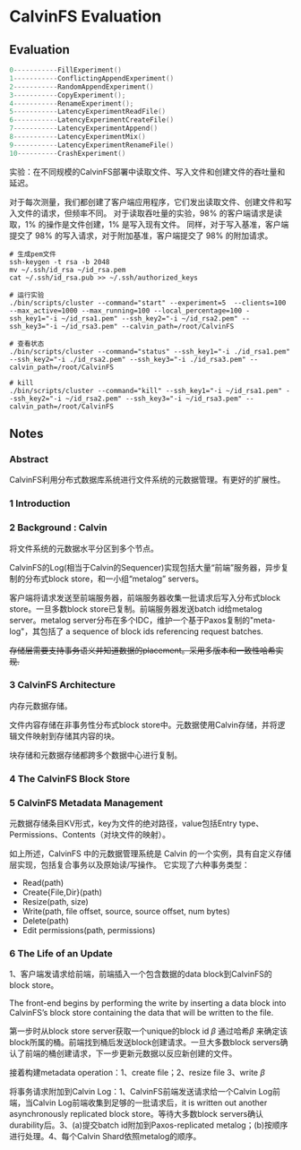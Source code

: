 # CalvinFS Evaluation

## Evaluation

```c++
0-----------FillExperiment()
1-----------ConflictingAppendExperiment()
2-----------RandomAppendExperiment()
3-----------CopyExperiment();
4-----------RenameExperiment();
5-----------LatencyExperimentReadFile()
6-----------LatencyExperimentCreateFile()
7-----------LatencyExperimentAppend()
8-----------LatencyExperimentMix()
9-----------LatencyExperimentRenameFile()
10----------CrashExperiment()
```

实验：在不同规模的CalvinFS部署中读取文件、写入文件和创建文件的吞吐量和延迟。

对于每次测量，我们都创建了客户端应用程序，它们发出读取文件、创建文件和写入文件的请求，但频率不同。 对于读取吞吐量的实验，98% 的客户端请求是读取，1% 的操作是文件创建，1% 是写入现有文件。 同样，对于写入基准，客户端提交了 98% 的写入请求，对于附加基准，客户端提交了 98% 的附加请求。

```shell
# 生成pem文件
ssh-keygen -t rsa -b 2048
mv ~/.ssh/id_rsa ~/id_rsa.pem
cat ~/.ssh/id_rsa.pub >> ~/.ssh/authorized_keys

# 运行实验
./bin/scripts/cluster --command="start" --experiment=5  --clients=100 --max_active=1000 --max_running=100 --local_percentage=100 -ssh_key1="-i ~/id_rsa1.pem" --ssh_key2="-i ~/id_rsa2.pem" --ssh_key3="-i ~/id_rsa3.pem" --calvin_path=/root/CalvinFS

# 查看状态
./bin/scripts/cluster --command="status" --ssh_key1="-i ./id_rsa1.pem" --ssh_key2="-i ./id_rsa2.pem" --ssh_key3="-i ./id_rsa3.pem" --calvin_path=/root/CalvinFS

# kill
./bin/scripts/cluster --command="kill" --ssh_key1="-i ~/id_rsa1.pem" --ssh_key2="-i ~/id_rsa2.pem" --ssh_key3="-i ~/id_rsa3.pem" --calvin_path=/root/CalvinFS
```

## Notes

### Abstract

CalvinFS利用分布式数据库系统进行文件系统的元数据管理。有更好的扩展性。

### 1 Introduction

### 2 Background : Calvin

将文件系统的元数据水平分区到多个节点。

CalvinFS的Log(相当于Calvin的Sequencer)实现包括大量“前端”服务器，异步复制的分布式block store，和一小组“metalog” servers。

客户端将请求发送至前端服务器，前端服务器收集一批请求后写入分布式block store。一旦多数block store已复制。前端服务器发送batch id给metalog server。metalog server分布在多个IDC，维护一个基于Paxos复制的"meta-log"，其包括了 a sequence of block ids referencing request batches.

~~存储层需要支持事务语义并知道数据的placement。采用多版本和一致性哈希实现.~~

### 3 CalvinFS Architecture

内存元数据存储。

文件内容存储在非事务性分布式block store中。元数据使用Calvin存储，并将逻辑文件映射到存储其内容的块。

块存储和元数据存储都跨多个数据中心进行复制。

### 4 The CalvinFS Block  Store

### 5 CalvinFS Metadata Management

元数据存储条目KV形式，key为文件的绝对路径，value包括Entry type、Permissions、Contents（对块文件的映射）。

如上所述，CalvinFS 中的元数据管理系统是 Calvin 的一个实例，具有自定义存储层实现，包括复合事务以及原始读/写操作。 它实现了六种事务类型：

- Read(path)
- Create{File,Dir}(path)
- Resize(path, size)
- Write(path, file offset, source, source offset, num bytes)
- Delete(path)
- Edit permissions(path, permissions)

### 6 The Life of an Update

1、客户端发请求给前端，前端插入一个包含数据的data block到CalvinFS的block store。

The front-end begins by performing the write by inserting a data block into CalvinFS’s block store containing the data that will be written to the file. 

第一步时从block store server获取一个unique的block id $\beta$  通过哈希$\beta$ 来确定该block所属的桶。前端找到桶后发送block创建请求。一旦大多数block servers确认了前端的桶创建请求，下一步更新元数据以反应新创建的文件。

接着构建metadata operation：1、create file；2、resize file 3、write $\beta$

将事务请求附加到Calvin Log：1、CalvinFS前端发送请求给一个Calvin Log前端，当Calvin Log前端收集到足够的一批请求后，it is written out another asynchronously replicated block store。等待大多数block servers确认durability后。3、(a)提交batch id附加到Paxos-replicated metalog；(b)按顺序进行处理。4、每个Calvin Shard依照metalog的顺序。



 